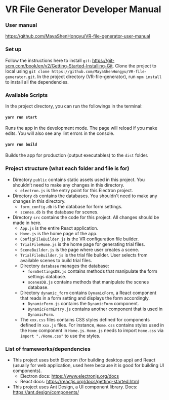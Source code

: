 # VR File Generator Developer Manual

### User manual
https://github.com/MayaShenHongyu/VR-file-generator-user-manual

### Set up

Follow the instructions here to install `git`: https://git-scm.com/book/en/v2/Getting-Started-Installing-Git. Clone the project to local using `git clone https://github.com/MayaShenHongyu/VR-file-generator.git`. In the project directory (VR-file-generator), run `npm install` to install all the dependencies.

### Available Scripts

In the project directory, you can run the followings in the terminal:

#### `yarn run start`

Runs the app in the development mode. The page will reload if you make edits. You will also see any lint errors in the console.

#### `yarn run build`

Builds the app for production (output executables) to the `dist` folder.<br />

### Project structure (what each folder and file is for)
- Directory `public` contains static assets used in this project. You shouldn’t need to make any changes in this directory.
    - `electron.js` is the entry point for this Electron project.
- Directory `db` contains the databases. You shouldn't need to make any changes in this directory.
    - `form_config.db` is the database for form settings.
    - `scenes.db` is the database for scenes.
- Directory `src` contains the code for this project. All changes should be made in here.
    - `App.js` is the entire React application.
    - `Home.js` is the home page of the app.
    - `ConfigFileBuilder.js` is the VR configuration file builder.
    - `TrialFileHome.js` is the home page for generating trial files.
    - `SceneBuilder.js` is the page where user creates a scene.
    - `TrialFileBuilder.js` is the trial file builder. User selects from available scenes to build trial files.
    - Directory `database` manages the database:
        - `formSettingsDB.js` contains methods that manipulate the form settings database.
        - `scenesDB.js` contains methods that manipulate the scenes database.
    - Directory `dynamic_form` contains `DynamicForm`, a React component that reads in a form setting and displays the form accordingly.
        - `DynamicForm.js` contains the `DynamicForm` component.
        - `DynamicFormEntry.js` contains another component that is used in `DynamicForm`.
    - The `xxx.css` files contains CSS styles defined for components defined in `xxx.js` files. For instance, `Home.css` contains styles used in the `Home` component in `Home.js`. `Home.js` needs to import `Home.css` via `import "./Home.css"` to use the styles.

### List of frameworks/dependencies
- This project uses both Electron (for building desktop app) and React (usually for web application, used here because it is good for building UI components).
    - Electron docs: https://www.electronjs.org/docs
    - React docs: https://reactjs.org/docs/getting-started.html
- This project uses Ant Design, a UI component library. Docs: https://ant.design/components/
